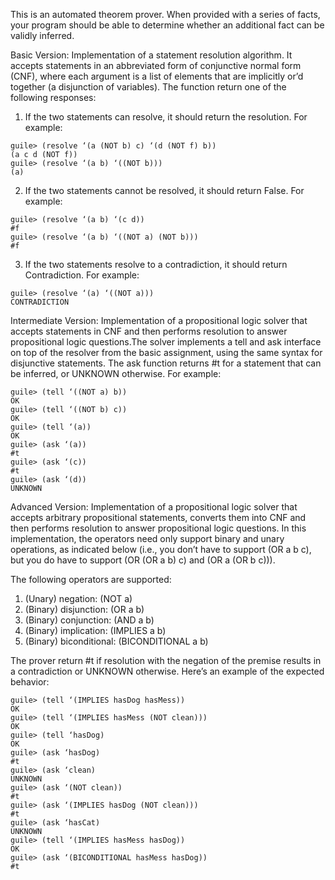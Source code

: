 This is an automated theorem prover. When provided with a series of facts, your
program should be able to determine whether an additional fact can be validly inferred.

Basic Version:
Implementation of a statement resolution algorithm. It accepts statements in an abbreviated form of conjunctive
normal form (CNF), where each argument is a list of elements that are implicitly or’d together (a disjunction of
variables). The function return one of the following responses:

1. If the two statements can resolve, it should return the resolution. For example:
```
guile> (resolve ‘(a (NOT b) c) ‘(d (NOT f) b))
(a c d (NOT f))
guile> (resolve ‘(a b) ‘((NOT b)))
(a)
```

2. If the two statements cannot be resolved, it should return False. For example:

```
guile> (resolve ‘(a b) ‘(c d))
#f
guile> (resolve ‘(a b) ‘((NOT a) (NOT b)))
#f
```

3. If the two statements resolve to a contradiction, it should return Contradiction. For example:

```
guile> (resolve ‘(a) ‘((NOT a)))
CONTRADICTION
```

Intermediate Version:
Implementation of a propositional logic solver that accepts statements in CNF and then performs resolution to answer
propositional logic questions.The solver implements a tell and ask interface on top of
the resolver from the basic assignment, using the same syntax for disjunctive statements. The ask function
returns #t for a statement that can be inferred, or UNKNOWN otherwise. For example:

```
guile> (tell ‘((NOT a) b))
OK
guile> (tell ‘((NOT b) c))
OK
guile> (tell ‘(a))
OK
guile> (ask ‘(a))
#t
guile> (ask ‘(c))
#t
guile> (ask ‘(d))
UNKNOWN
````

Advanced Version:
Implementation of a propositional logic solver that accepts arbitrary propositional statements, converts them into CNF
and then performs resolution to answer propositional logic questions. In this implementation, the operators need
only support binary and unary operations, as indicated below (i.e., you don’t have to support (OR a b c), but
you do have to support (OR (OR a b) c) and (OR a (OR b c))).

The following operators are supported:
1. (Unary) negation: (NOT a)
2. (Binary) disjunction: (OR a b)
3. (Binary) conjunction: (AND a b)
4. (Binary) implication: (IMPLIES a b)
5. (Binary) biconditional: (BICONDITIONAL a b)


The prover return #t if resolution with the negation of the premise results in a contradiction or
UNKNOWN otherwise. Here’s an example of the expected behavior:

```
guile> (tell ‘(IMPLIES hasDog hasMess))
OK
guile> (tell ‘(IMPLIES hasMess (NOT clean)))
OK
guile> (tell ‘hasDog)
OK
guile> (ask ‘hasDog)
#t
guile> (ask ‘clean)
UNKNOWN
guile> (ask ‘(NOT clean))
#t
guile> (ask ‘(IMPLIES hasDog (NOT clean)))
#t
guile> (ask ‘hasCat)
UNKNOWN
guile> (tell ‘(IMPLIES hasMess hasDog))
OK
guile> (ask ‘(BICONDITIONAL hasMess hasDog))
#t
````
